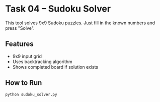 # Task 04 – Sudoku Solver

This tool solves 9x9 Sudoku puzzles. Just fill in the known numbers and press "Solve".

## Features
- 9x9 input grid
- Uses backtracking algorithm
- Shows completed board if solution exists

## How to Run
```bash
python sudoku_solver.py
